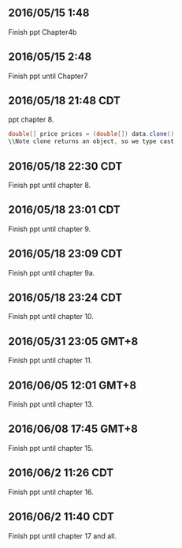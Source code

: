 
## 2016/05/15 1:48
Finish ppt Chapter4b

## 2016/05/15 2:48
Finish ppt until Chapter7

## 2016/05/18 21:48 CDT
ppt chapter 8.

``` java
double[] price prices = (double[]) data.clone()
\\Note clone returns an object, so we type cast
```

## 2016/05/18 22:30 CDT
Finish ppt until chapter 8.


## 2016/05/18 23:01 CDT
Finish ppt until chapter 9.

## 2016/05/18 23:09 CDT
Finish ppt until chapter 9a.

## 2016/05/18 23:24 CDT
Finish ppt until chapter 10.

## 2016/05/31 23:05 GMT+8
Finish ppt until chapter 11.

## 2016/06/05 12:01 GMT+8
Finish ppt until chapter 13.

## 2016/06/08 17:45 GMT+8
Finish ppt until chapter 15.

## 2016/06/2 11:26 CDT
Finish ppt until chapter 16.

## 2016/06/2 11:40 CDT
Finish ppt until chapter 17 and all.

